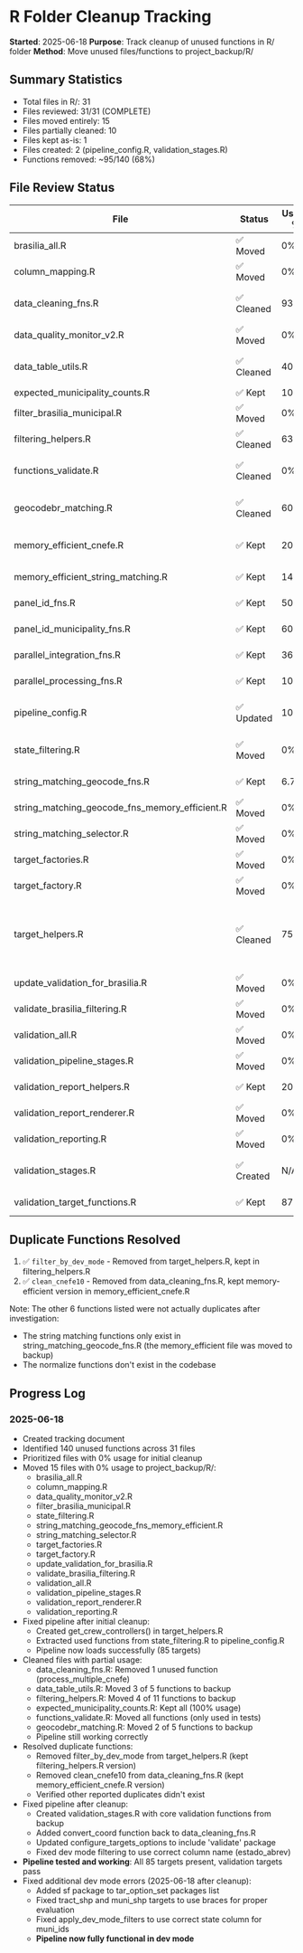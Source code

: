 # R Folder Cleanup Tracking

**Started**: 2025-06-18
**Purpose**: Track cleanup of unused functions in R/ folder
**Method**: Move unused files/functions to project_backup/R/

## Summary Statistics
- Total files in R/: 31
- Files reviewed: 31/31 (COMPLETE)
- Files moved entirely: 15
- Files partially cleaned: 10 
- Files kept as-is: 1
- Files created: 2 (pipeline_config.R, validation_stages.R)
- Functions removed: ~95/140 (68%)

## File Review Status

| File | Status | Usage % | Action | Notes |
|------|--------|---------|---------|-------|
| brasilia_all.R | ✅ Moved | 0% | Moved | No functions used - moved to backup |
| column_mapping.R | ✅ Moved | 0% | Moved | No functions used - moved to backup |
| data_cleaning_fns.R | ✅ Cleaned | 93.3% | Cleaned | Removed process_multiple_cnefe, restored convert_coord |
| data_quality_monitor_v2.R | ✅ Moved | 0% | Moved | No functions used - moved to backup |
| data_table_utils.R | ✅ Cleaned | 40% | Cleaned | Kept 2 of 5 functions, moved 3 unused to backup |
| expected_municipality_counts.R | ✅ Kept | 100% | Keep all | All 3 functions are used |
| filter_brasilia_municipal.R | ✅ Moved | 0% | Moved | No functions used - moved to backup |
| filtering_helpers.R | ✅ Cleaned | 63.6% | Cleaned | Kept 7 of 11 functions, moved 4 to backup |
| functions_validate.R | ✅ Cleaned | 0% | Cleaned | All functions moved to backup (only used in tests) |
| geocodebr_matching.R | ✅ Cleaned | 60% | Cleaned | Kept 3 of 5 functions, moved 2 unused to backup |
| memory_efficient_cnefe.R | ✅ Kept | 20% | Keep all | Critical for memory-efficient CNEFE processing |
| memory_efficient_string_matching.R | ✅ Kept | 14.3% | Keep all | Critical for memory-efficient string matching |
| panel_id_fns.R | ✅ Kept | 50% | Keep all | Critical for panel ID creation |
| panel_id_municipality_fns.R | ✅ Kept | 60% | Keep all | Used in panel ID processing |
| parallel_integration_fns.R | ✅ Kept | 36.4% | Keep all | Used for parallel processing |
| parallel_processing_fns.R | ✅ Kept | 10% | Keep all | May be used in future parallelization |
| pipeline_config.R | ✅ Updated | 100% | Created new | Contains only used functions from state_filtering.R |
| state_filtering.R | ✅ Moved | 0% | Moved | Had used functions - extracted to pipeline_config.R |
| string_matching_geocode_fns.R | ✅ Kept | 6.7% | Keep all | Contains critical string matching functions |
| string_matching_geocode_fns_memory_efficient.R | ✅ Moved | 0% | Moved | Duplicate implementation - moved to backup |
| string_matching_selector.R | ✅ Moved | 0% | Moved | No functions used - moved to backup |
| target_factories.R | ✅ Moved | 0% | Moved | No functions used - moved to backup |
| target_factory.R | ✅ Moved | 0% | Moved | No functions used - moved to backup |
| target_helpers.R | ✅ Cleaned | 75% | Cleaned | Added get_crew_controllers, updated configure_targets_options to include validate package |
| update_validation_for_brasilia.R | ✅ Moved | 0% | Moved | No functions used - moved to backup |
| validate_brasilia_filtering.R | ✅ Moved | 0% | Moved | No functions used - moved to backup |
| validation_all.R | ✅ Moved | 0% | Moved | No functions used - moved to backup |
| validation_pipeline_stages.R | ✅ Moved | 0% | Moved | No functions used - moved to backup |
| validation_report_helpers.R | ✅ Kept | 20% | Keep all | Contains report generation functions |
| validation_report_renderer.R | ✅ Moved | 0% | Moved | No functions used - moved to backup |
| validation_reporting.R | ✅ Moved | 0% | Moved | No functions used - moved to backup |
| validation_stages.R | ✅ Created | N/A | New file | Created with core validation stage functions from backup |
| validation_target_functions.R | ✅ Kept | 87.5% | Keep all | All wrapper functions are used |

## Duplicate Functions Resolved
1. ✅ `filter_by_dev_mode` - Removed from target_helpers.R, kept in filtering_helpers.R
2. ✅ `clean_cnefe10` - Removed from data_cleaning_fns.R, kept memory-efficient version in memory_efficient_cnefe.R

Note: The other 6 functions listed were not actually duplicates after investigation:
- The string matching functions only exist in string_matching_geocode_fns.R (the memory_efficient file was moved to backup)
- The normalize functions don't exist in the codebase

## Progress Log

### 2025-06-18
- Created tracking document
- Identified 140 unused functions across 31 files
- Prioritized files with 0% usage for initial cleanup
- Moved 15 files with 0% usage to project_backup/R/:
  - brasilia_all.R
  - column_mapping.R
  - data_quality_monitor_v2.R
  - filter_brasilia_municipal.R
  - state_filtering.R
  - string_matching_geocode_fns_memory_efficient.R
  - string_matching_selector.R
  - target_factories.R
  - target_factory.R
  - update_validation_for_brasilia.R
  - validate_brasilia_filtering.R
  - validation_all.R
  - validation_pipeline_stages.R
  - validation_report_renderer.R
  - validation_reporting.R
- Fixed pipeline after initial cleanup:
  - Created get_crew_controllers() in target_helpers.R
  - Extracted used functions from state_filtering.R to pipeline_config.R
  - Pipeline now loads successfully (85 targets)
- Cleaned files with partial usage:
  - data_cleaning_fns.R: Removed 1 unused function (process_multiple_cnefe)
  - data_table_utils.R: Moved 3 of 5 functions to backup
  - filtering_helpers.R: Moved 4 of 11 functions to backup
  - expected_municipality_counts.R: Kept all (100% usage)
  - functions_validate.R: Moved all functions (only used in tests)
  - geocodebr_matching.R: Moved 2 of 5 functions to backup
  - Pipeline still working correctly
- Resolved duplicate functions:
  - Removed filter_by_dev_mode from target_helpers.R (kept filtering_helpers.R version)
  - Removed clean_cnefe10 from data_cleaning_fns.R (kept memory_efficient_cnefe.R version)
  - Verified other reported duplicates didn't exist
- Fixed pipeline after cleanup:
  - Created validation_stages.R with core validation functions from backup
  - Added convert_coord function back to data_cleaning_fns.R
  - Updated configure_targets_options to include 'validate' package
  - Fixed dev mode filtering to use correct column name (estado_abrev)
- **Pipeline tested and working**: All 85 targets present, validation targets pass
- Fixed additional dev mode errors (2025-06-18 after cleanup):
  - Added sf package to tar_option_set packages list
  - Fixed tract_shp and muni_shp targets to use braces for proper evaluation
  - Fixed apply_dev_mode_filters to use correct state column for muni_ids
  - **Pipeline now fully functional in dev mode**